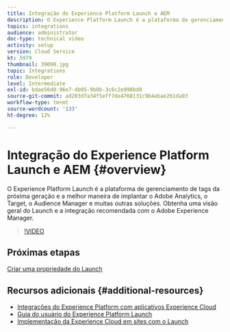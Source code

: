 ```yaml
---
title: Integração do Experience Platform Launch e AEM
description: O Experience Platform Launch é a plataforma de gerenciamento de tags da próxima geração e a melhor maneira de implantar o Adobe Analytics, o Target, o Audience Manager e muitas outras soluções. Obtenha uma visão geral do Launch e a integração recomendada com o Adobe Experience Manager.
topics: integrations
audience: administrator
doc-type: technical video
activity: setup
version: Cloud Service
kt: 5979
thumbnail: 39090.jpg
topic: Integrations
role: Developer
level: Intermediate
exl-id: bdae56d8-96e7-4b05-9b8b-3c6c2e998bd8
source-git-commit: ad203d7a34f5eff7de4768131c9b4ebae261da93
workflow-type: tm+mt
source-wordcount: '133'
ht-degree: 12%

---
```


# Integração do Experience Platform Launch e AEM {#overview}

O Experience Platform Launch é a plataforma de gerenciamento de tags da próxima geração e a melhor maneira de implantar o Adobe Analytics, o Target, o Audience Manager e muitas outras soluções. Obtenha uma visão geral do Launch e a integração recomendada com o Adobe Experience Manager.

>[!VIDEO](https://video.tv.adobe.com/v/39090?quality=12&learn=on)

## Próximas etapas

[Criar uma propriedade do Launch](create-launch-property.md)

## Recursos adicionais {#additional-resources}

* [Integrações do Experience Platform com aplicativos Experience Cloud](https://experienceleague.adobe.com/docs/platform-learn/tutorials/intro-to-platform/integrations-with-experience-cloud-applications.html)
* [Guia do usuário do Experience Platform Launch](https://experienceleague.adobe.com/docs/experience-platform/tags/home.html)
* [Implementação da Experience Cloud em sites com o Launch](https://experienceleague.adobe.com/docs/launch-learn/implementing-in-websites-with-launch/index.html)
